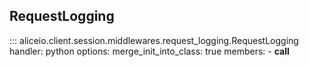 ## RequestLogging

::: aliceio.client.session.middlewares.request_logging.RequestLogging
    handler: python
    options:
      merge_init_into_class: true
      members:
        - __call__
